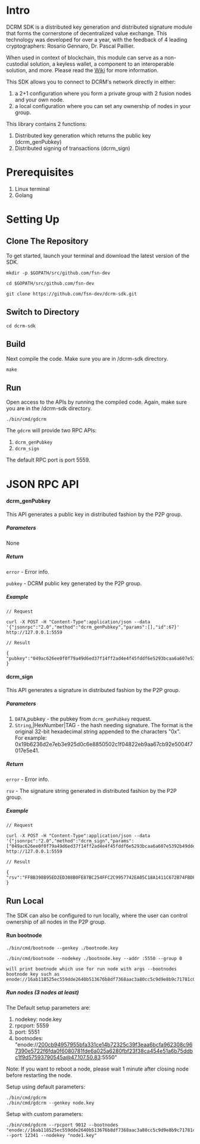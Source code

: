 # Intro
DCRM SDK is a distributed key generation and distributed signature module that forms the cornerstone of decentralized value exchange.  This technology was developed for over a year, with the feedback of 4 leading cryptographers: Rosario Gennaro, Dr. Pascal Paillier. 

When used in context of blockchain, this module can serve as a non-custodial solution, a keyless wallet, a component to an interoperable solution, and more. Please read the [Wiki](https://github.com/fsn-dev/dcrm-sdk/wiki) for more information.

This SDK allows you to connect to DCRM's network directly in either: 
1. a 2+1 configuration where you form a private group with 2 fusion nodes and your own node. 
2. a local configuration where you can set any ownership of nodes in your group. 

This library contains 2 functions:
1. Distributed key generation which returns the public key (dcrm_genPubkey)
2. Distributed signing of transactions (dcrm_sign)

# Prerequisites
1. Linux terminal
2. Golang

# Setting Up
## Clone The Repository
To get started, launch your terminal and download the latest version of the SDK.
```
mkdir -p $GOPATH/src/github.com/fsn-dev

cd $GOPATH/src/github.com/fsn-dev

git clone https://github.com/fsn-dev/dcrm-sdk.git
```
## Switch to Directory
```
cd dcrm-sdk
```
## Build
Next compile the code.  Make sure you are in /dcrm-sdk directory.
```
make
```
## Run
Open access to the APIs by running the compiled code.  Again, make sure you are in the /dcrm-sdk directory. 
```
./bin/cmd/gdcrm
```
The `gdcrm` will provide two RPC APIs: 
1. `dcrm_genPubkey` 
2. `dcrm_sign`

The default RPC port is port 5559.

# JSON RPC API

#### dcrm_genPubkey

This API generates a public key in distributed fashion by the P2P group.

##### Parameters

None

##### Return

`error` - Error info.

`pubkey` - DCRM public key generated by the P2P group.

##### Example
```
// Request

curl -X POST -H "Content-Type":application/json --data '{"jsonrpc":"2.0","method":"dcrm_genPubkey","params":[],"id":67}' http://127.0.0.1:5559

// Result

{
"pubkey":"049ac626ee0f0f79a49d6ed37f14ff2ad4e4f45fddf6e5293bcaa6a607e5392b49dde27a8f0602e23bc5fa0b847bd28d46e2f2d1d0d8cf59514785e4276b28de9d"
}
```
#### dcrm_sign

This API generates a signature in distributed fashion by the P2P group.

##### Parameters

1. `DATA`,pubkey - the pubkey from `dcrm_genPubkey` request.
2. `String`,|HexNumber|TAG - the hash needing signature. The format is the original 32-bit hexadecimal string appended to the characters "0x".  
    For example: 0x19b6236d2e7eb3e925d0c6e8850502c1f04822eb9aa67cb92e5004f7017e5e41.

##### Return

`error` - Error info.

`rsv` - The signature string generated in distributed fashion by the P2P group.

##### Example

```
// Request

curl -X POST -H "Content-Type":application/json --data '{"jsonrpc":"2.0","method":"dcrm_sign","params":["049ac626ee0f0f79a49d6ed37f14ff2ad4e4f45fddf6e5293bcaa6a607e5392b49dde27a8f0602e23bc5fa0b847bd28d46e2f2d1d0d8cf59514785e4276b28de9d","0x19b6236d2e7eb3e925d0c6e8850502c1f04822eb9aa67cb92e5004f7017e5e41"],"id":67}' http://127.0.0.1:5559

// Result

{
"rsv":"FFBB398B95ED2ED308B0FE87BC254FFC2C9957742EA05C18A1411C672B74FBDF6FBD6F4915799F2B4186192581D4506039ADEB79C8EB954E779901FDB9575C8301"
}
```
## Run Local
The SDK can also be configured to run locally, where the user can control ownership of all nodes in the P2P group.  

#### Run bootnode
```
./bin/cmd/bootnode --genkey ./bootnode.key

./bin/cmd/bootnode --nodekey ./bootnode.key --addr :5550 --group 0

will print bootnode which use for run node with args --bootnodes
bootnode key such as enode://16ab118525ec559dde2640b513676b8df7368aac3a80cc5c9d9e8b9c71781c09103fe3e8b5dd17bf245f0c71b891ec4848b142852763ab2146a1e288df15da40@[::]:5550
```
##### Run nodes (3 nodes at least)

The Default setup parameters are: 
1) nodekey: node.key
2) rpcport: 5559
3) port: 5551
4) bootnodes: "enode://200cb94957955bfa331ce14b72325c39f3eaa6bcfa962308c967390e5722f6fda0f6080781fde6a025a6280fbf23f38ca454e51a6b75ddbc1f9d57593790545a@47.107.50.83:5550"

Note: If you want to reboot a node, please wait 1 minute after closing node before restarting the node.

Setup using default parameters:
```
./bin/cmd/gdcrm
./bin/cmd/gdcrm --genkey node.key
```
Setup with custom parameters:
```
./bin/cmd/gdcrm --rpcport 9012 --bootnodes "enode://16ab118525ec559dde2640b513676b8df7368aac3a80cc5c9d9e8b9c71781c09103fe3e8b5dd17bf245f0c71b891ec4848b142852763ab2146a1e288df15da40@192.168.1.104:12340" --port 12341 --nodekey "node1.key"
```
